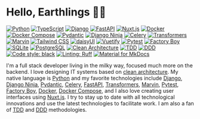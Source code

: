 # Hello, Earthlings 🧑‍🚀

<!-- START: skills -->
[![Python](https://img.shields.io/badge/language-Python-yellow?logo=python&logoColor=yellow)](https://www.python.org/)
[![TypeScript](https://img.shields.io/badge/language-TypeScript-yellow?logo=typescript&logoColor=yellow)](https://www.typescriptlang.org/)
[![Django](https://img.shields.io/badge/framework-Django-green?logo=django&logoColor=green)](https://www.djangoproject.com/)
[![FastAPI](https://img.shields.io/badge/framework-FastAPI-green?logo=fastapi&logoColor=green)](https://fastapi.tiangolo.com/)
[![Nuxt.js](https://img.shields.io/badge/framework-Nuxt-green?logo=nuxt.js&logoColor=green)](https://nuxt.com/)
[![Docker](https://img.shields.io/badge/technology-Docker-blue?logo=docker&logoColor=blue)](https://www.docker.com/)
[![Docker Compose](https://img.shields.io/badge/technology-Docker%20Compose-blue?logo=docker&logoColor=blue)](https://docs.docker.com/compose/)
[![Pydantic](https://img.shields.io/badge/technology-Pydantic-blue?logo=pydantic&logoColor=blue)](https://docs.pydantic.dev)
[![Django Ninja](https://img.shields.io/badge/technology-Django%20Ninja-blue?logo=django&logoColor=blue)](https://django-ninja.dev/)
[![Celery](https://img.shields.io/badge/technology-Celery-blue?logo=celery&logoColor=blue)](https://docs.celeryproject.org/en/)
[![Transformers](https://img.shields.io/badge/technology-Transformers-blue?logo=huggingface&logoColor=blue)](https://huggingface.co/transformers/)
[![Marvin](https://img.shields.io/badge/technology-Marvin-blue)](https://www.askmarvin.ai/)
[![Tailwind CSS](https://img.shields.io/badge/styling-Tailwind%20CSS-blue?logo=tailwind-css&logoColor=blue)](https://tailwindcss.com/)
[![daisyUI](https://img.shields.io/badge/styling-daisyUI-blue?logo=daisyui&logoColor=blue)](https://daisyui.com/)
[![Vuetify](https://img.shields.io/badge/styling-Vuetify-blue?logo=vuetify&logoColor=blue)](https://vuetifyjs.com/)
[![Pytest](https://img.shields.io/badge/testing-Pytest-red?logo=pytest&logoColor=red)](https://docs.pytest.org/)
[![Factory Boy](https://img.shields.io/badge/testing-Factory%20Boy-red)](https://factoryboy.readthedocs.io)
[![SQLite](https://img.shields.io/badge/database-SQLite-lightgrey?logo=sqlite&logoColor=blue)](https://www.sqlite.org/)
[![PostgreSQL](https://img.shields.io/badge/database-PostgreSQL-lightgrey?logo=postgresql&logoColor=blue)](https://www.postgresql.org/)
[![Clean Architecture](https://img.shields.io/badge/architecture-Clean%20Architecture-orange)](https://blog.cleancoder.com/uncle-bob/2012/08/13/the-clean-architecture.html)
[![TDD](https://img.shields.io/badge/methodology-TDD-orange)](https://en.wikipedia.org/wiki/Test-driven_development)
[![DDD](https://img.shields.io/badge/methodology-DDD-orange)](https://en.wikipedia.org/wiki/Domain-driven_design)
[![Code style: black](https://img.shields.io/badge/code%20style-black-black)](https://github.com/psf/black)
[![Linting: Ruff](https://img.shields.io/badge/linting-Ruff-black?logo=ruff&logoColor=black)](https://github.com/astral-sh/ruff)
[![Material for MkDocs](https://img.shields.io/badge/docs-Material%20for%20MkDocs-yellow?logo=MaterialForMkDocs&logoColor=yellow)](https://squidfunk.github.io/mkdocs-material/)
<!-- END: skills -->

<!-- START: description -->
I'm a full stack developer living in the milky way, focused much more on the backend. I love designing IT systems based on [clean architecture](https://blog.cleancoder.com/uncle-bob/2012/08/13/the-clean-architecture.html). My native language is [Python](https://www.python.org/) and my favorite technologies include [Django](https://www.djangoproject.com/), [Django Ninja](https://django-ninja.dev/), [Pydantic](https://docs.pydantic.dev), [Celery](https://docs.celeryproject.org/en/), [FastAPI](https://fastapi.tiangolo.com/), [Transformers](https://huggingface.co/transformers/), [Marvin](https://www.askmarvin.ai/), [Pytest](https://docs.pytest.org/), [Factory Boy](https://factoryboy.readthedocs.io), [Docker](https://www.docker.com/), [Docker Compose](https://docs.docker.com/compose/), and I also love creating user interfaces using [Nuxt.js](https://nuxt.com/). I try to stay up to date with all technological innovations and use the latest technologies to facilitate work. I am also a fan of [TDD](https://en.wikipedia.org/wiki/Test-driven_development) and [DDD](https://en.wikipedia.org/wiki/Domain-driven_design) methodologies.
<!-- END: description -->
